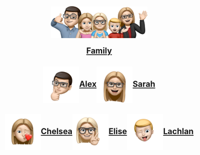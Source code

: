 <h2 align="center"><a href="assets/images/family.png"><img src="assets/images/family.png" align="center" width="256" ></a>

<a href="family.html">Family</a></h2>

<h2 align="center"><img src="assets/images/alex.png" align="center" width="96" ><a href="alex.html">Alex</a><img src="assets/images/sarah.png" align="center" width="96" ><a href="sarah.html">Sarah</a></h2>

<h2 align="center"><img src="assets/images/chelsea.png" align="center" width="96" ><a href="chelsea.html">Chelsea</a><img src="assets/images/elise.png" align="center" width="96" ><a href="elise.html">Elise</a><img src="assets/images/lachlan.png" align="center" width="96" ><a href="lachlan.html">Lachlan</a></h2>

<script src="http://code.jquery.com/jquery-1.4.2.min.js"></script> <script> var x = document.getElementsByClassName("site-footer-credits"); setTimeout(() => { x[0].remove(); }, 10); </script>
